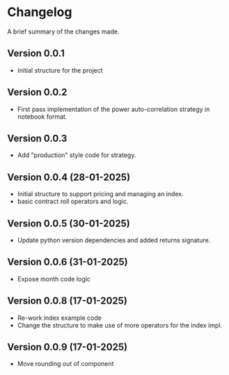 Changelog
=========

A brief summary of the changes made.

Version 0.0.1
-------------

* Initial structure for the project

Version 0.0.2
-------------

* First pass implementation of the power auto-correlation strategy in notebook format.

Version 0.0.3
-------------

* Add "production" style code for strategy.

Version 0.0.4 (28-01-2025)
--------------------------

* Initial structure to support pricing and managing an index.
* basic contract roll operators and logic.

Version 0.0.5 (30-01-2025)
--------------------------

* Update python version dependencies and added returns signature.


Version 0.0.6 (31-01-2025)
--------------------------

* Expose month code logic

Version 0.0.8 (17-01-2025)
--------------------------

* Re-work index example code
* Change the structure to make use of more operators for the index impl.

Version 0.0.9 (17-01-2025)
--------------------------

* Move rounding out of component
